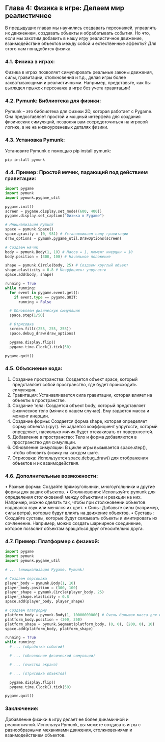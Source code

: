 ## Глава 4: Физика в игре: Делаем мир реалистичнее

В предыдущих главах мы научились создавать персонажей, управлять их движением, создавать объекты и обрабатывать события. Но что, если мы захотим добавить в нашу игру реалистичное движение, взаимодействие объектов между собой и естественные эффекты? Для этого нам понадобится физика.

### 4.1. Физика в играх:

Физика в играх позволяет симулировать реальные законы движения, силы, гравитации, столкновения и т.д., делая игры более захватывающими и реалистичными. Например, представьте, как бы выглядел прыжок персонажа в игре без учета гравитации!

### 4.2. Pymunk: Библиотека для физики:

Pymunk – это библиотека для физики 2D, которая работает с Pygame. Она предоставляет простой и мощный интерфейс для создания физических симуляций, позволяя вам сосредоточиться на игровой логике, а не на низкоуровневых деталях физики.

### 4.3. Установка Pymunk:

Установите Pymunk с помощью pip install pymunk:

```
pip install pymunk
```

### 4.4. Пример: Простой мячик, падающий под действием гравитации:

```python
import pygame
import pymunk
import pymunk.pygame_util

pygame.init()
screen = pygame.display.set_mode((600, 400))
pygame.display.set_caption("Физика в Pygame")

# Инициализация Pymunk
space = pymunk.Space()
space.gravity = (0, 981) # Устанавливаем силу гравитации
draw_options = pymunk.pygame_util.DrawOptions(screen)

# Создаем мячик
body = pymunk.Body(1, 10) # Масса = 1, момент инерции = 10
body.position = (300, 100) # Начальное положение

shape = pymunk.Circle(body, 25) # Создаем круглый объект
shape.elasticity = 0.8 # Коэффициент упругости
space.add(body, shape)

running = True
while running:
  for event in pygame.event.get():
    if event.type == pygame.QUIT:
      running = False

  # Обновляем физическую симуляцию
  space.step(1/50) 

  # Отрисовка
  screen.fill((255, 255, 255))
  space.debug_draw(draw_options)

  pygame.display.flip()
  pygame.time.Clock().tick(50)

pygame.quit()
```

### 4.5. Объяснение кода:

1. Создание пространства: Создается объект space, который представляет собой пространство, где будет происходить симуляция. 
2. Гравитация: Устанавливается сила гравитации, которая влияет на объекты в пространстве.
3. Создание тела: Создается объект body, который представляет физическое тело (мячик в нашем случае). Ему задается масса и момент инерции.
4. Создание формы: Создается форма shape, которая определяет форму объекта (круг). Ей задается коэффициент упругости, который определяет, насколько мячик будет отскакивать от поверхностей.
5. Добавление в пространство: Тело и форма добавляются в пространство для симуляции.
6. Обновление симуляции: В цикле игры вызывается space.step(), чтобы обновить физику на каждом шаге.
7. Отрисовка: Используется space.debug_draw() для отображения объектов и их взаимодействия.

### 4.6. Дополнительные возможности:

• Разные формы: Создайте прямоугольники, многоугольники и другие формы для ваших объектов.
• Столкновения: Используйте pymunk для определения столкновений между объектами и реакции на них. Например, можно сделать так, чтобы при столкновении объектов издавался звук или менялся их цвет.
• Силы: Добавьте силы (например, силы ветра), которые будут влиять на движение объектов.
• Суставы: Создайте суставы, которые будут связывать объекты и имитировать их сочленение. Например, можно создать шарнирное соединение, которое позволит объектам вращаться друг относительно друга.

### 4.7. Пример: Платформер с физикой:

```python
import pygame
import pymunk
import pymunk.pygame_util

# ... (инициализация Pygame, Pymunk)

# Создаем персонажа
player_body = pymunk.Body(1, 10)
player_body.position = (300, 100)
player_shape = pymunk.Circle(player_body, 25)
player_shape.elasticity = 0.8
space.add(player_body, player_shape)

# Создаем платформу
platform_body = pymunk.Body(1, 10000000000) # Очень большая масса для неподвижности
platform_body.position = (300, 350)
platform_shape = pymunk.Segment(platform_body, (0, 0), (200, 0), 10)
space.add(platform_body, platform_shape)

running = True
while running:
  # ... (обработка событий)

  # ... (обновление физической симуляции)

  # ... (очистка экрана)

  # ... (отрисовка объектов)

  pygame.display.flip()
  pygame.time.Clock().tick(50)

pygame.quit()
```

### Заключение:

Добавление физики в игру делает ее более динамичной и реалистичной. Используя Pymunk, вы можете создавать игры с разнообразными механиками движения, столкновениями и взаимодействием объектов. 

